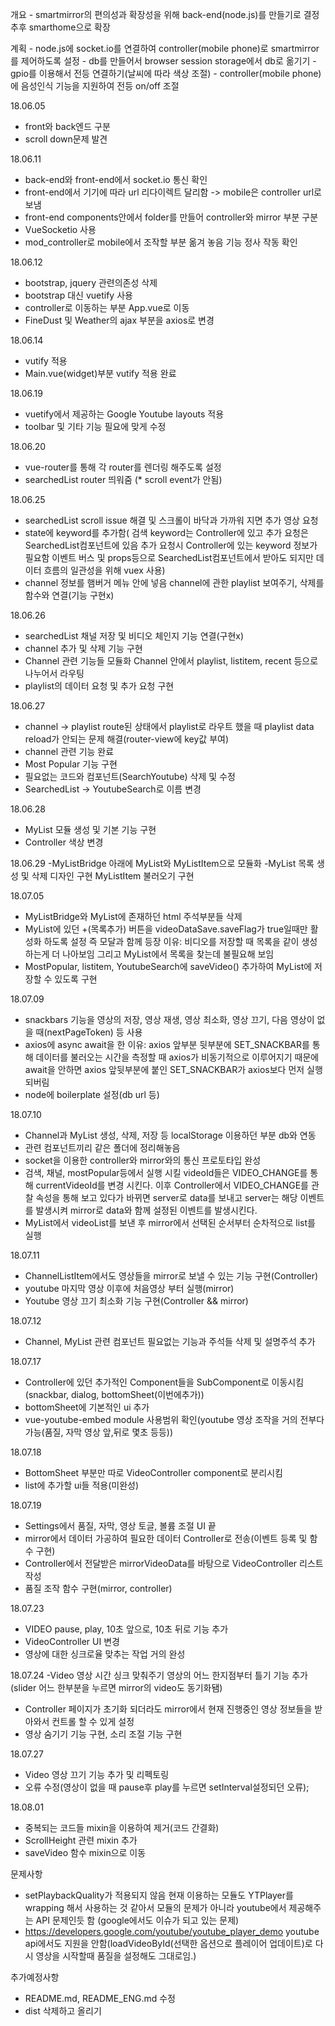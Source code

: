   개요
    - smartmirror의 편의성과 확장성을 위해 back-end(node.js)를 만들기로 결정 추후 smarthome으로 확장

  계획
    - node.js에 socket.io를 연결하여 controller(mobile phone)로 smartmirror를 제어하도록 설정
    - db를 만들어서 browser session storage에서 db로 옮기기
    - gpio를 이용해서 전등 연결하기(날씨에 따라 색상 조절)
    - controller(mobile phone)에 음성인식 기능을 지원하여 전등 on/off 조절  

18.06.05
  - front와 back엔드 구분
  - scroll down문제 발견

18.06.11
  - back-end와 front-end에서 socket.io 통신 확인
  - front-end에서 기기에 따라 url 리다이렉트 달리함 -> mobile은 controller url로 보냄
  - front-end components안에서 folder를 만들어 controller와 mirror 부분 구분
  - VueSocketio 사용
  - mod_controller로 mobile에서 조작할 부분 옮겨 놓음 기능 정사 작동 확인

18.06.12
  - bootstrap, jquery 관련의존성 삭제
  - bootstrap 대신 vuetify 사용
  - controller로 이동하는 부분 App.vue로 이동
  - FineDust 및 Weather의 ajax 부분을 axios로 변경


18.06.14
  - vutify 적용
  - Main.vue(widget)부분 vutify 적용 완료


18.06.19
  - vuetify에서 제공하는 Google Youtube layouts 적용
  - toolbar 및 기타 기능 필요에 맞게 수정


18.06.20
  - vue-router를 통해 각 router를 렌더링 해주도록 설정
  - searchedList router 띄워줌 (* scroll event가 안됨)

18.06.25
  - searchedList scroll issue 해결 및 스크롤이 바닥과 가까워 지면 추가 영상 요청
  - state에 keyword를 추가함( 검색 keyword는 Controller에 있고 추가 요청은 SearchedList컴포넌트에 있음 추가 요청시 Controller에 있는 keyword 정보가 필요함  이벤트 버스 및 props등으로 SearchedList컴포넌트에서 받아도 되지만 데이터 흐름의 일관성을 위해 vuex 사용)
  - channel 정보를 햄버거 메뉴 안에 넣음 channel에 관한 playlist 보여주기, 삭제를 함수와 연결(기능 구현x)


18.06.26
  - searchedList 채널 저장 및 비디오 체인지 기능 연결(구현x)
  - channel 추가 및 삭제 기능 구현
  - Channel 관련 기능들 모듈화 Channel 안에서 playlist, listitem, recent 등으로 나누어서 라우팅
  - playlist의 데이터 요청 및 추가 요청 구현

18.06.27
  - channel -> playlist route된 상태에서 playlist로 라우트 했을 때 playlist data reload가 안되는 문제 해결(router-view에 key값 부여)
  - channel 관련 기능 완료
  - Most Popular 기능 구현
  - 필요없는 코드와 컴포넌트(SearchYoutube) 삭제 및 수정
  - SearchedList -> YoutubeSearch로 이름 변경

18.06.28
  - MyList 모듈 생성 및 기본 기능 구현
  - Controller 색상 변경

18.06.29
  -MyListBridge 아래에 MyList와 MyListItem으로 모듈화
  -MyList 목록 생성 및 삭제 디자인 구현 MyListItem 불러오기 구현


18.07.05
  - MyListBridge와 MyList에 존재하던 html 주석부분들 삭제
  - MyList에 있던 +(목록추가) 버튼을 videoDataSave.saveFlag가 true일때만 활성화 하도록 설정 즉 모달과 함께 등장 이유: 비디오를 저장할 때 목록을 같이 생성하는게 더 나아보임 그리고 MyList에서 목록을 찾는데 불필요해 보임
  - MostPopular, listitem, YoutubeSearch에 saveVideo() 추가하여 MyList에 저장할 수 있도록 구현


18.07.09
  - snackbars 기능을 영상의 저장, 영상 재생, 영상 최소화, 영상 끄기, 다음 영상이 없을 때(nextPageToken) 등 사용
  - axios에 async await을 한 이유: axios 앞부분 뒷부분에 SET_SNACKBAR를 통해 데이터를 불러오는 시간을 측정할 때 axios가 비동기적으로 이루어지기 때문에 await을 안하면 axios 앞뒷부분에 붙인 SET_SNACKBAR가 axios보다 먼저 실행되버림
 - node에 boilerplate 설정(db url 등)

18.07.10
  - Channel과 MyList 생성, 삭제, 저장 등 localStorage 이용하던 부분 db와 연동
  - 관련 컴포넌트끼리 같은 폴더에 정리해놓음
  - socket을 이용한 controller와 mirror와의 통신 프로토타입 완성
  - 검색, 채널, mostPopular등에서 실행 시킬 videoId들은 VIDEO_CHANGE를 통해 currentVideoId를 변경 시킨다. 이후 Controller에서 VIDEO_CHANGE를 관찰 속성을 통해 보고 있다가 바뀌면 server로 data를 보내고
    server는 해당 이벤트를 발생시켜 mirror로 data와 함께 설정된 이벤트를 발생시킨다.
  - MyList에서 videoList를 보낸 후 mirror에서 선택된 순서부터 순차적으로 list를 실행

18.07.11
  - ChannelListItem에서도 영상들을 mirror로 보낼 수 있는 기능 구현(Controller)
  - youtube 마지막 영상 이후에 처음영상 부터 실행(mirror)
  - Youtube 영상 끄기 최소화 기능 구현(Controller && mirror)

18.07.12
  - Channel, MyList 관련 컴포넌트 필요없는 기능과 주석들 삭제 및 설명주석 추가

18.07.17
  - Controller에 있던 추가적인 Component들을 SubComponent로 이동시킴(snackbar, dialog, bottomSheet(이번에추가))
  - bottomSheet에 기본적인 ui 추가
  - vue-youtube-embed module 사용범위 확인(youtube 영상 조작을 거의 전부다 가능(품질, 자막 영상 앞,뒤로 몇초 등등))

18.07.18
  - BottomSheet 부분만 따로 VideoController component로 분리시킴
  - list에 추가할 ui들 적용(미완성)

18.07.19
  - Settings에서 품질, 자막, 영상 토글, 볼륨 조절 UI 끝
  - mirror에서 데이터 가공하여 필요한 데이터 Controller로 전송(이벤트 등록 및 함수 구현)
  - Controller에서 전달받은 mirrorVideoData를 바탕으로 VideoController 리스트 작성
  - 품질 조작 함수 구현(mirror, controller)

18.07.23
  - VIDEO pause, play, 10초 앞으로, 10초 뒤로 기능 추가
  - VideoController UI 변경
  - 영상에 대한 싱크로율 맞추는 작업 거의 완성

18.07.24
  -Video 영상 시간 싱크 맞춰주기 영상의 어느 한지점부터 틀기 기능 추가(slider 어느 한부분을 누르면 mirror의 video도 동기화됌)
  - Controller 페이지가 초기화 되더라도 mirror에서 현재 진행중인 영상 정보들을 받아와서 컨트롤 할 수 있게 설정
  - 영상 숨기기 기능 구현, 소리 조절 기능 구현

18.07.27
  - Video 영상 끄기 기능 추가 및 리펙토링
  - 오류 수정(영상이 없을 때 pause후 play를 누르면 setInterval설정되던 오류);


18.08.01
  - 중복되는 코드들 mixin을 이용하여 제거(코드 간결화)
  - ScrollHeight 관련 mixin 추가
  - saveVideo 함수 mixin으로 이동
  
  문제사항
  - setPlaybackQuality가 적용되지 않음 현재 이용하는 모듈도 YTPlayer를 wrapping 해서 사용하는 것 같아서 모듈의 문제가 아니라 youtube에서 제공해주는 API 문제인듯 함 (google에서도 이슈가 되고 있는 문제)
  - https://developers.google.com/youtube/youtube_player_demo youtube api에서도 지원을 안함(loadVideoById(선택한 옵션으로 플레이어 업데이트)로 다시 영상을 시작할때 품질을 설정해도 그대로임.)

  추가예정사항
  - README.md, README_ENG.md 수정
  - dist 삭제하고 올리기
